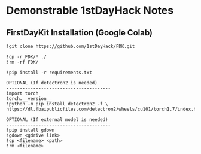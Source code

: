 # Demonstrable 1stDayHack Notes
## FirstDayKit Installation (Google Colab)
```
!git clone https://github.com/1stDayHack/FDK.git
```
```
!cp -r FDK/* ./
!rm -rf FDK/
```
```
!pip install -r requirements.txt
```
```
OPTIONAL (If detectron2 is needed)
---------------------------------------
import torch
torch.__version__
!python -m pip install detectron2 -f \
https://dl.fbaipublicfiles.com/detectron2/wheels/cu101/torch1.7/index.html
```
```
OPTIONAL (If external model is needed)
---------------------------------------
!pip install gdown
!gdown <gdrive link>
!cp <filename> <path>
!rm <filename>
```
